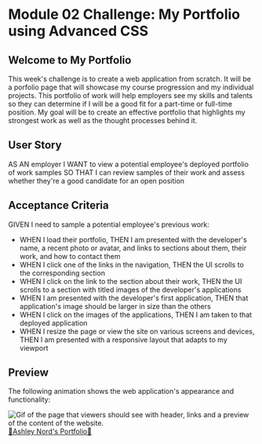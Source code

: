 # Module 02 Challenge: My Portfolio using Advanced CSS

<h2>Welcome to My Portfolio</h2>
<p>
This week's challenge is to create a web application from scratch.  It will be a porfolio page that will showcase my course progression and my individual projects.  This portfolio of work will help employers see my skills and talents so they can determine if I will be a good fit for a part-time or full-time position.  My goal will be to create an effective portfolio that highlights my strongest work as well as the thought processes behind it.  
</p>


<h2>User Story</h2>
<p>
AS AN employer
I WANT to view a potential employee's deployed portfolio of work samples
SO THAT I can review samples of their work and assess whether they're a good candidate for an open position
</p>


<h2>Acceptance Criteria</h2>
<p>
GIVEN I need to sample a potential employee's previous work:
</p>
<ul>
<li>WHEN I load their portfolio,
THEN I am presented with the developer's name, a recent photo or avatar, and links to sections about them, their work, and how to contact them</li>
<li>WHEN I click one of the links in the navigation,
THEN the UI scrolls to the corresponding section</li>
<li>WHEN I click on the link to the section about their work,
THEN the UI scrolls to a section with titled images of the developer's applications</li>
<li>WHEN I am presented with the developer's first application,
THEN that application's image should be larger in size than the others</li>
<li>WHEN I click on the images of the applications,
THEN I am taken to that deployed application</li>
<li>WHEN I resize the page or view the site on various screens and devices,
THEN I am presented with a responsive layout that adapts to my viewport</li>
</ul>

<h2>Preview</h2>
<p>The following animation shows the web application's appearance and functionality:
</p>
<img src="#" alt="Gif of the page that viewers should see with header, links and a preview of the content of the website.">
<a href="#">💖Ashley Nord's Portfolio💖</a>